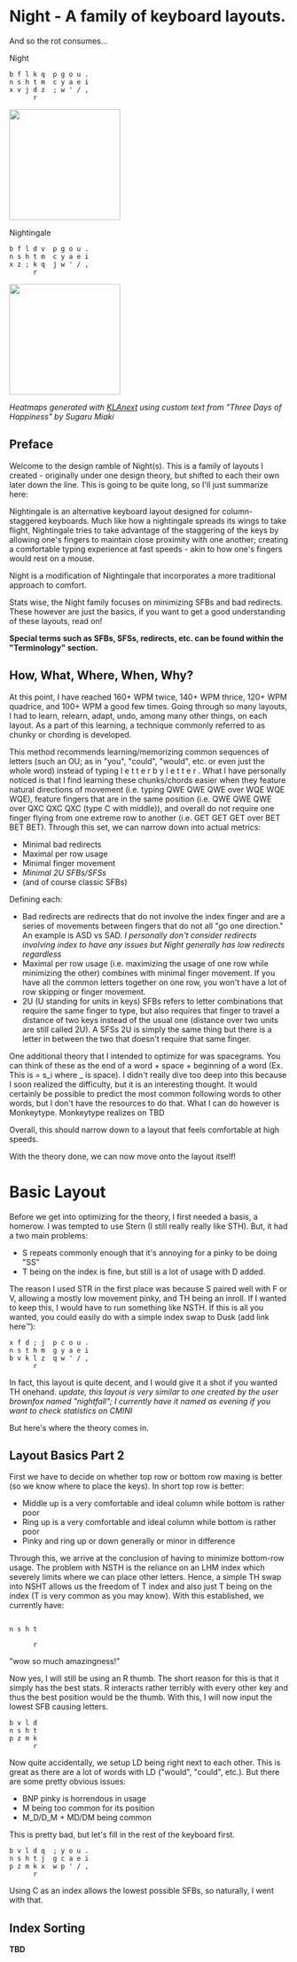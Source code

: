 # Night - A family of keyboard layouts.
And so the rot consumes...

Night
```
b f l k q  p g o u .
n s h t m  c y a e i
x v j d z  ; w ' / ,
      r    
```
<img height="200" src="https://files.catbox.moe/jhfhne.png" />

Nightingale
```
b f l d v  p g o u .
n s h t m  c y a e i
x z ; k q  j w ' / ,
      r      
```
<img height="200" src="https://files.catbox.moe/0z2ej6.png" />

*Heatmaps generated with [KLAnext](https://klanext.keyboard-design.com/#/main) using custom text from "Three Days of Happiness" by Sugaru Miaki*
## Preface
Welcome to the design ramble of Night(s). This is a family of layouts I created - originally under one design theory, but shifted to each their own later down the line.
This is going to be quite long, so I'll just summarize here:

Nightingale is an alternative keyboard layout designed for column-staggered keyboards. Much like how a nightingale spreads its wings to take flight, Nightingale tries to take advantage of the staggering of the keys by allowing one's fingers to maintain close proximity with one another; creating a comfortable typing experience at fast speeds - akin to how one's fingers would rest on a mouse. 

Night is a modification of Nightingale that incorporates a more traditional approach to comfort.

Stats wise, the Night family focuses on minimizing SFBs and bad redirects. 
These however are just the basics, if you want to get a good understanding of these layouts, read on!

**Special terms such as SFBs, SFSs, redirects, etc. can be found within the "Terminology" section.**

## How, What, Where, When, **Why?**
At this point, I have reached 160+ WPM twice, 140+ WPM thrice, 120+ WPM quadrice, and 100+ WPM a good few times. Going through so many layouts, I had to learn, relearn, adapt, undo, among many other things, on each layout. As a part of this learning, a technique commonly referred to as chunky or chording is developed. 

This method recommends learning/memorizing common sequences of letters (such an OU; as in "you", "could", "would", etc. or even just the whole word) instead of typing l e t t e r 
 b y  l e t t e r . What I have personally noticed is that I find learning these chunks/chords easier when they feature natural directions of movement (i.e. typing QWE QWE QWE over WQE WQE WQE), feature fingers that are in the same position (i.e. QWE QWE QWE over QXC QXC QXC (type C with middle)), and overall do not require one finger flying from one extreme row to another (i.e. GET GET GET over BET BET BET). Through this set, we can narrow down into actual metrics:
- Minimal bad redirects
- Maximal per row usage 
- Minimal finger movement
- *Minimal 2U SFBs/SFSs*
- (and of course classic SFBs)

Defining each:
- Bad redirects are redirects that do not involve the index finger and are a series of movements between fingers that do not all "go one direction." An example is ASD vs SAD.
*I personally don't consider redirects involving index to have any issues but Night generally has low redirects regardless*
- Maximal per row usage (i.e. maximizing the usage of one row while minimizing the other) combines with minimal finger movement. If you have all the common letters together on one row, you won't have a lot of row skipping or finger movement.
- 2U (U standing for units in keys) SFBs refers to letter combinations that require the same finger to type, but also requires that finger to travel a distance of two keys instead of the usual one (distance over two units are still called 2U). A SFSs 2U is simply the same thing but there is a letter in between the two that doesn't require that same finger.

One additional theory that I intended to optimize for was spacegrams. You can think of these as the end of a word + space + beginning of a word (Ex. This is = s_i where _ is space). I didn't really dive too deep into this because I soon realized the difficulty, but it is an interesting thought. It would certainly be possible to predict the most common following words to other words, but I don't have the resources to do that. What I can do however is Monkeytype. Monkeytype realizes on TBD

Overall, this should narrow down to a layout that feels comfortable at high speeds.


With the theory done, we can now move onto the layout itself!

# Basic Layout
Before we get into optimizing for the theory, I first needed a basis, a homerow. I was tempted to use Stern (I still really really like STH).
But, it had a two main problems:
- S repeats commonly enough that it's annoying for a pinky to be doing "SS"
- T being on the index is fine, but still is a lot of usage with D added.

The reason I used STR in the first place was because S paired well with F or V, allowing a mostly low movement pinky, and TH being an inroll. If I wanted to keep this, I would have to run something like NSTH. If this is all you wanted, you could easily do with a simple index swap to Dusk (add link here:tm:):
```
x f d ; j  p c o u .
n s t h m  g y a e i
b v k l z  q w ' / ,
      r                 
```
In fact, this layout is quite decent, and I would give it a shot if you wanted TH onehand.
*update, this layout is very similar to one created by the user brownfox named "nightfall"; I currently have it named as evening if you want to check statistics on CMINI*

But here's where the theory comes in. 

## Layout Basics Part 2
First we have to decide on whether top row or bottom row maxing is better (so we know where to place the keys). In short top row is better:
- Middle up is a very comfortable and ideal column while bottom is rather poor
- Ring up is a very comfortable and ideal column while bottom is rather poor
- Pinky and ring up or down generally or minor in difference

Through this, we arrive at the conclusion of having to minimize bottom-row usage. The problem with NSTH is the reliance on an LHM index which severely limits where we can place other letters. Hence, a simple TH swap into NSHT allows us the freedom of T index and also just T being on the index (T is very common as you may know). With this established, we currently have:
```

n s h t

      r    
```
"wow so much amazingness!"

Now yes, I will still be using an R thumb. The short reason for this is that it simply has the best stats. R interacts rather terribly with every other key and thus the best position would be the thumb.
With this, I will now input the lowest SFB causing letters.

```
b v l d
n s h t
p z m k
      r    
```
Now quite accidentally, we setup LD being right next to each other. This is great as there are a lot of words with LD ("would", "could", etc.). But there are some pretty obvious issues: 
- BNP pinky is horrendous in usage
- M being too common for its position
- M_D/D_M + MD/DM being common

This is pretty bad, but let's fill in the rest of the keyboard first.
```
b v l d q  ; y o u .
n s h t j  g c a e i
p z m k x  w p ' / ,
      r    
```
Using C as an index allows the lowest possible SFBs, so naturally, I went with that.

## Index Sorting

**TBD**
